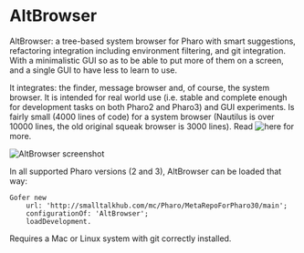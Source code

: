 AltBrowser
==========

AltBrowser: a tree-based system browser for Pharo with smart suggestions, refactoring integration including environment filtering, and git integration. With a minimalistic GUI so as to be able to put more of them on a screen, and a single GUI to have less to learn to use.

It integrates: the finder, message browser and, of course, the system browser. It is intended for real world use (i.e. stable and complete enough for development tasks on both Pharo2 and Pharo3) and GUI experiments. Is fairly small (4000 lines of code) for a system browser (Nautilus is over 10000 lines, the old original squeak browser is 3000 lines). Read ![here](https://thierrygoubier.github.io/AltBrowser) for more.

![AltBrowser screenshot](https://github.com/ThierryGoubier/AltBrowser/blob/master/Documentation/Screenshot.png)

In all supported Pharo versions (2 and 3), AltBrowser can be loaded that way:

```smalltalk
Gofer new
	url: 'http://smalltalkhub.com/mc/Pharo/MetaRepoForPharo30/main';
	configurationOf: 'AltBrowser';
	loadDevelopment.
```

Requires a Mac or Linux system with git correctly installed.
